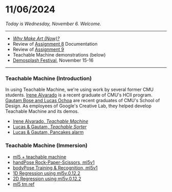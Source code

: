# 11/06/2024

*Today is Wednesday, November 6. Welcome.*

--- 

* [*Why Make Art (Now)?*](why_make_art_now.md)
* Review of [Assignment 8](../assignments/assignment_8.md) Documentation
* Review of [Assignment 9](../assignments/assignment_9.md)
* Teachable Machine demonstrations (below)
* [Demosplash Festival](https://www.demosplash.org/), November 15-16

---


### Teachable Machine (Introduction)

In using Teachable Machine, we're using work by several former CMU students. [Irene Alvarado](https://www.irenealvarado.com/) is a recent graduate of CMU's HCII program. [Gautam Bose and Lucas Ochoa](https://design.cmu.edu/news/design-alumni-pioneering-business-automation-through-ai-innovation) are recent graduates of CMU's School of Design. As employees of Google's Creative Lab, they helped develop Teachable Machine and its demos. 

* [Irene Alvarado, *Teachable Machine*](https://www.youtube.com/watch?v=T2qQGqZxkD0)
* [Lucas & Gautam, *Teachable Sorter*](https://www.youtube.com/watch?v=ydzJPeeMiMI)
* [Lucas & Gautam, Pancakes alarm](https://medium.com/google-design/teaching-a-bell-to-ring-when-your-pancakes-are-ready-d65db43fffe5)

### Teachable Machine (Immersion)

* [ml5 + teachable machine](https://openprocessing.org/sketch/2430277)
* [handPose Rock-Paper-Scissors, ml5v1](https://openprocessing.org/sketch/2428446)
* [bodyPose Training & Recognition, ml5v1](https://openprocessing.org/sketch/2428616)
* [1D Regression using ml5v.0.12.2](https://editor.p5js.org/golan/sketches/dvQldQn7w)
* [2D Regression using ml5v.0.12.2](https://editor.p5js.org/golan/sketches/B96GvGSA-)
* [ml5 tm ref](https://docs.ml5js.org/#/reference/image-classifier-tm)
